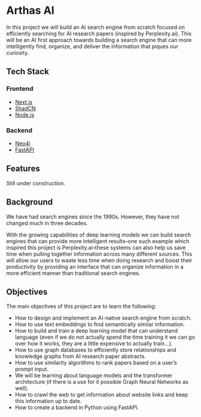 # Arthas AI

In this project we will build an AI search engine from scratch focused on efficiently searching for AI research papers (inspired by Perplexity.ai). This will be an AI first approach towards building a search engine that can more intelligently find, organize, and deliver the information that piques our curiosity.

## Tech Stack

### Frontend

- [Next.js](https://nextjs.org/)
- [ShadCN](https://ui.shadcn.com/)
- [Node.js](https://nodejs.org/en)

### Backend

- [Neo4j](https://neo4j.com/)
- [FastAPI](https://fastapi.tiangolo.com/)

## Features

Still under construction.

## Background

We have had search engines since the 1990s. However, they have not changed much in three decades.

With the growing capabilities of deep learning models we can build search engines that can provide more intelligent results–one such example which inspired this project is Perplexity.ai–these systems can also help us save time when pulling together information across many different sources. This will allow our users to waste less time when doing research and boost their productivity by providing an interface that can organize information in a more efficient manner than traditional search engines.

## Objectives

The main objectives of this project are to learn the following:

- How to design and implement an AI-native search engine from scratch.
- How to use text embeddings to find semantically similar information.
- How to build and train a deep learning model that can understand language (even if we do not actually spend the time training it we can go over how it works, they are a little expensive to actually train…).
- How to use graph databases to efficiently store relationships and knowledge graphs from AI research paper abstracts.
- How to use similarity algorithms to rank papers based on a user’s prompt input.
- We will be learning about language models and the transformer architecture (if there is a use for it possible Graph Neural Networks as well).
- How to crawl the web to get information about website links and keep this information up to date.
- How to create a backend in Python using FastAPI.
